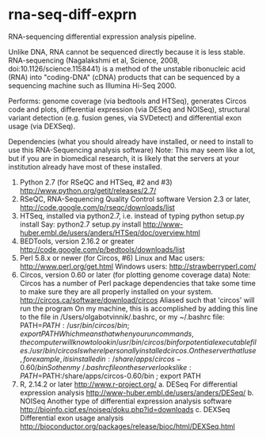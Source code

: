 rna-seq-diff-exprn
====

RNA-sequencing differential expression analysis pipeline.

Unlike DNA, RNA cannot be sequenced directly because it is less stable.
RNA-sequencing (Nagalakshmi et al, Science, 2008, 
doi:10.1126/science.1158441) is a method of the unstable ribonucleic acid 
(RNA) into "coding-DNA" (cDNA) products that can be sequenced by a 
sequencing machine such as Illumina Hi-Seq 2000.

Performs: genome coverage (via bedtools and HTSeq), generates Circos code and plots, differential expression (via DESeq and NOISeq), structural variant detection (e.g. fusion genes, via SVDetect) and differential exon usage (via DEXSeq).

Dependencies (what you should already have installed, or need to install to use this RNA-Sequencing analysis software)
Note: This may seem like a lot, but if you are in biomedical research, it 
is likely that the servers at your institution already have most of these
installed.
1. Python 2.7 (for RSeQC and HTSeq, #2 and #3)
   http://www.python.org/getit/releases/2.7/
2. RSeQC, RNA-Sequencing Quality Control software 
   Version 2.3 or later, http://code.google.com/p/rseqc/downloads/list
3. HTSeq, installed via python2.7, i.e. instead of typing
     python setup.py install
   Say:
     python2.7 setup.py install
   http://www-huber.embl.de/users/anders/HTSeq/doc/overview.html
4. BEDTools, version 2.16.2 or greater
   http://code.google.com/p/bedtools/downloads/list
5. Perl 5.8.x or newer (for Circos, #6)
   Linux and Mac users: http://www.perl.org/get.html
   Windows users: http://strawberryperl.com/
6. Circos, version 0.60 or later (for plotting genome coverage data)
   Note: Circos has a number of Perl package dependencies that take some
   time to make sure they are all properly installed on your system.
   http://circos.ca/software/download/circos
   Aliased such that 'circos' will run the program
   On my machine, this is accomplished by adding this line to the file in
   /Users/olgabotvinnik/.bashrc, or my ~/.bashrc file:
     PATH=$PATH:/usr/bin/circos/bin ; export PATH
   Which means that when you run commands, the computer will know to look 
   in /usr/bin/circos/bin for potential executable files. /usr/bin/circos
   Is where I personally installed circos. On the server that I use, for
   example, it is installed in:
     /share/apps/circos-0.60/bin
   So then my ~/.bashrc file on the server looks like:
     PATH=$PATH:/share/apps/circos-0.60/bin ; export PATH
7. R, 2.14.2 or later
   http://www.r-project.org/
   a. DESeq
   	  For differential expression analysis
      http://www-huber.embl.de/users/anders/DESeq/
   b. NOISeq
      Another type of differential expression analysis software
      http://bioinfo.cipf.es/noiseq/doku.php?id=downloads
   c. DEXSeq
      Differential exon usage analysis
      http://bioconductor.org/packages/release/bioc/html/DEXSeq.html